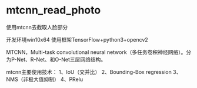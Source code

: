 # mtcnn_read_photo
使用mtcnn去截取人脸部分

开发环境win10x64
使用框架TensorFlow+python3+opencv2

MTCNN，Multi-task convolutional neural network（多任务卷积神经网络）。分为P-Net、R-Net、和O-Net三层网络结构。

mtcnn主要使用技术：
1、IoU（交并比）
2、Bounding-Box regression
3、NMS（非极大值抑制）
4、PRelu
